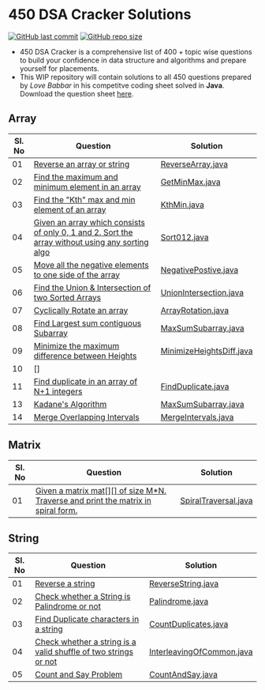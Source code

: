 # 450 DSA Cracker Solutions

[![GitHub last commit](https://img.shields.io/github/last-commit/imkashyap/Final450-Solutions)](https://github.com/imkashyap/Competitive-Programming/commits/master)
[![GitHub repo size](https://img.shields.io/github/repo-size/imkashyap/Final450-Solutions)](https://github.com/imkashyap/Competitive-Programming/archive/master.zip)

* 450 DSA Cracker is a comprehensive list of 400 + topic wise questions to build your confidence in data structure and algorithms and prepare yourself for placements.
* This WIP repository will contain solutions to all 450 questions prepared by _Love Babbar_ in his competitve coding sheet solved in **Java**. Download the question sheet [here](https://github.com/imKashyap/Final450/blob/main/FINAL450.xlsx).


## Array
|Sl. No  | Question| Solution |
|--|--|--|
|01 |  [Reverse an array or string](https://www.geeksforgeeks.org/write-a-program-to-reverse-an-array-or-string/)|[ReverseArray.java](./array/ReverseArray.java) |
|02 |  [Find the maximum and minimum element in an array](https://www.geeksforgeeks.org/maximum-and-minimum-in-an-array/)|[GetMinMax.java](./array/GetMinMax.java) |
|03 |  [Find the "Kth" max and min element of an array ](https://practice.geeksforgeeks.org/problems/kth-smallest-element5635/1)|[KthMin.java](./array/KthMin.java) |
|04 |  [Given an array which consists of only 0, 1 and 2. Sort the array without using any sorting algo](https://practice.geeksforgeeks.org/problems/sort-an-array-of-0s-1s-and-2s4231/1)|[Sort012.java](./array/Sort012.java) |
|05 |  [Move all the negative elements to one side of the array](https://www.geeksforgeeks.org/move-negative-numbers-beginning-positive-end-constant-extra-space/)|[NegativePostive.java](./array/NegativePositive.java) |
|06 |  [Find the Union & Intersection of two Sorted Arrays](https://practice.geeksforgeeks.org/problems/union-of-two-arrays3538/1)|[UnionIntersection.java](./array/UnionIntersection.java)
|07 |  [Cyclically Rotate an array](https://practice.geeksforgeeks.org/problems/cyclically-rotate-an-array-by-one2614/1)|[ArrayRotation.java](./array/ArrayRotation.java) |
|08 |  [Find Largest sum contiguous Subarray](https://practice.geeksforgeeks.org/problems/kadanes-algorithm/0)|[MaxSumSubarray.java](./array/MaxSumSubarray.java) |
|09 |  [Minimize the maximum difference between Heights](https://practice.geeksforgeeks.org/problems/minimize-the-heights3351/1)|[MinimizeHeightsDiff.java](./array/MinimizeHeightsDiff.java]) |
|10 |  []
|11 |  [Find duplicate in an array of N+1 integers](https://leetcode.com/problems/find-the-duplicate-number/)|[FindDuplicate.java](./array/FindDuplicate.java) |
|13 |  [Kadane's Algorithm](https://practice.geeksforgeeks.org/problems/kadanes-algorithm/0)|[MaxSumSubarray.java](./array/MaxSumSubarray.java) |
|14 |  [Merge Overlapping Intervals](https://leetcode.com/problems/merge-intervals/) |[MergeIntervals.java](./array/MergeIntervals.java) |



## Matrix
|Sl. No  | Question| Solution |
|--|--|--|
|01  |  [Given a matrix mat[][] of size M*N. Traverse and print the matrix in spiral form.](https://practice.geeksforgeeks.org/problems/spirally-traversing-a-matrix/0)|[SpiralTraversal.java](./matrix/SpiralTraversal.java) |

## String
|Sl. No  | Question| Solution |
|--|--|--|
|01  |  [Reverse a string](https://leetcode.com/problems/reverse-string/)|[ReverseString.java](./string/ReverseString.java) |
|02  |  [Check whether a String is Palindrome or not](https://practice.geeksforgeeks.org/problems/palindrome-string0817/1)|[Palindrome.java](./string/Palindrome.java) |
|03  |  [Find Duplicate characters in a string](https://www.geeksforgeeks.org/print-all-the-duplicates-in-the-input-string/)|[CountDuplicates.java](./string/CountDuplicates.java) |
|04  |  [Check whether a string is a valid shuffle of two strings or not](https://www.programiz.com/java-programming/examples/check-valid-shuffle-of-strings)|[InterleavingOfCommon.java](./string/InterleavingOfCommon.java) |
|05  |  [Count and Say Problem](https://leetcode.com/problems/count-and-say/)|[CountAndSay.java](./string/CountAndSay.java) |
